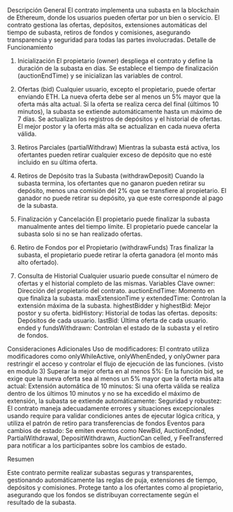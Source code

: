 Descripción General
El contrato implementa una subasta en la blockchain de Ethereum, donde los usuarios pueden ofertar por un bien o servicio. El contrato gestiona las ofertas, depósitos, extensiones automáticas del tiempo de subasta, retiros de fondos y comisiones, asegurando transparencia y seguridad para todas las partes
involucradas.
Detalle de Funcionamiento
1.	Inicialización
El propietario (owner) despliega el contrato y define la duración de la subasta en días.
Se establece el tiempo de finalización (auctionEndTime) y se inicializan las variables de control.


2.	Ofertas (bid)
Cualquier usuario, excepto el propietario, puede ofertar enviando ETH.
La nueva oferta debe ser al menos un 5% mayor que la oferta más alta actual.
Si la oferta se realiza cerca del final (últimos 10 minutos), la subasta se extiende automáticamente hasta un máximo de 7 días.
Se actualizan los registros de depósitos y el historial de ofertas.
El mejor postor y la oferta más alta se actualizan en cada nueva oferta válida.
3. Retiros Parciales (partialWithdraw)
Mientras la subasta está activa, los ofertantes pueden retirar cualquier exceso de
depósito que no esté incluido en su última oferta.
4. Retiros de Depósito tras la Subasta (withdrawDeposit)
Cuando la subasta termina, los ofertantes que no ganaron pueden retirar su
depósito, menos una comisión del 2% que se transfiere al propietario.
El ganador no puede retirar su depósito, ya que este corresponde al pago de la
subasta.
5. Finalización y Cancelación
El propietario puede finalizar la subasta manualmente antes del tiempo límite.
El propietario puede cancelar la subasta solo si no se han realizado ofertas.
6. Retiro de Fondos por el Propietario (withdrawFunds)
Tras finalizar la subasta, el propietario puede retirar la oferta ganadora (el monto
más alto ofertado).
7. Consulta de Historial
Cualquier usuario puede consultar el número de ofertas y el historial completo de
las mismas.
Variables Clave
owner: Dirección del propietario del contrato. auctionEndTime: Momento en que finaliza la subasta.
maxExtensionTime y extendedTime: Controlan la extensión máxima de la subasta. highestBidder y highestBid: Mejor postor y su oferta.
bidHistory: Historial de todas las ofertas. deposits: Depósitos de cada usuario. lastBid: Última oferta de cada usuario.
ended y fundsWithdrawn: Controlan el estado de la subasta y el retiro de fondos.

Consideraciones Adicionales
Uso de modificadores:
El contrato utiliza modificadores como onlyWhileActive, onlyWhenEnded,
y onlyOwner para restringir el acceso y controlar el flujo de ejecución de las funciones. (visto en modulo 3)
Superar la mejor oferta en al menos 5%:
En la función bid, se exige que la nueva oferta sea al menos un 5% mayor que la oferta más alta actual:
Extensión automática de 10 minutos:
Si una oferta válida se realiza dentro de los últimos 10 minutos y no se ha excedido el máximo de extensión, la subasta se extiende automáticamente:
Seguridad y robustez:
El contrato maneja adecuadamente errores y situaciones excepcionales
usando require para validar condiciones antes de ejecutar lógica crítica, y utiliza el patrón de retiro para transferencias de fondos
Eventos para cambios de estado:
Se emiten eventos
como NewBid, AuctionEnded, PartialWithdrawal, DepositWithdrawn, AuctionCan celled, y FeeTransferred para notificar a los participantes sobre los cambios de estado.

Resumen

Este contrato permite realizar subastas seguras y transparentes, gestionando automáticamente las reglas de puja, extensiones de tiempo, depósitos y comisiones. Protege tanto a los ofertantes como al propietario, asegurando que los fondos se distribuyan correctamente según el resultado de la subasta.
